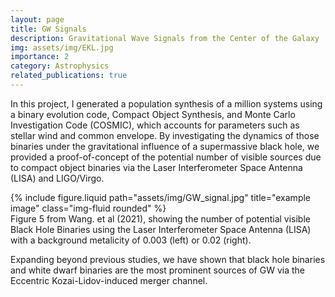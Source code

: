 ```yaml
---
layout: page
title: GW Signals
description: Gravitational Wave Signals from the Center of the Galaxy
img: assets/img/EKL.jpg
importance: 2
category: Astrophysics
related_publications: true
---
```


In this project, I generated a population synthesis of a million systems using a binary evolution code, Compact Object Synthesis, and Monte Carlo Investigation Code (COSMIC), which accounts for parameters such as stellar wind and common envelope.  By investigating the dynamics of those binaries under the gravitational influence of a supermassive black hole, we provided a proof-of-concept of the potential number of visible sources due to compact object binaries via the Laser Interferometer Space Antenna (LISA) and LIGO/Virgo.

<div class="row justify-content-center">
    <div class="col-sm-12 mt-3 mt-md-0">
        {% include figure.liquid path="assets/img/GW_signal.jpg" title="example image" class="img-fluid rounded" %}
    </div>
</div>
<div class="caption">
    Figure 5 from Wang. et al (2021), showing the number of potential visible Black Hole Binaries using the Laser Interferometer Space Antenna (LISA) with a background metalicity of 0.003 (left) or 0.02 (right).
</div>

Expanding beyond previous studies, we have shown that black hole binaries and white dwarf binaries are the most prominent sources of GW via the Eccentric Kozai-Lidov-induced merger channel.
